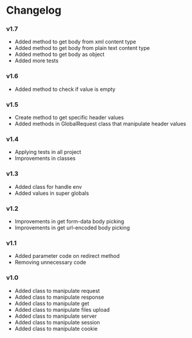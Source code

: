# Changelog

### v1.7
* Added method to get body from xml content type
* Added method to get body from plain text content type
* Added method to get body as object
* Added more tests

### v1.6
* Added method to check if value is empty

### v1.5
* Create method to get specific header values
* Added methods in GlobalRequest class that manipulate header values

### v1.4
* Applying tests in all project
* Improvements in classes

### v1.3
* Added class for handle env
* Added values in super globals

### v1.2
* Improvements in get form-data body picking
* Improvements in get url-encoded body picking

### v1.1
* Added parameter code on redirect method
* Removing unnecessary code

### v1.0
* Added class to manipulate request
* Added class to manipulate response
* Added class to manipulate get
* Added class to manipulate files upload
* Added class to manipulate server
* Added class to manipulate session
* Added class to manipulate cookie
